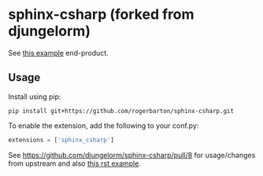 sphinx-csharp (forked from djungelorm)
====================================

See [this example](https://vr-modeling.readthedocs.io/Assets/Scripts/Libigl/index.html) end-product.

Usage
-----

Install using pip:

```
pip install git+https://github.com/rogerbarton/sphinx-csharp.git
```

To enable the extension, add the following to your conf.py:

```python
extensions = ['sphinx_csharp']
```

See https://github.com/djungelorm/sphinx-csharp/pull/8 for usage/changes from upstream and also [this rst example](https://raw.githubusercontent.com/rogerbarton/sphinx-csharp/master/test/index.rst).
